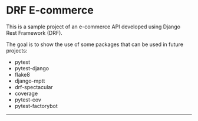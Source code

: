 # DRF E-commerce

This is a sample project of an e-commerce API developed using Django Rest Framework (DRF).

The goal is to show the use of some packages that can be used in future projects:

- pytest
- pytest-django
- flake8
- django-mptt
- drf-spectacular
- coverage
- pytest-cov
- pytest-factorybot

---
